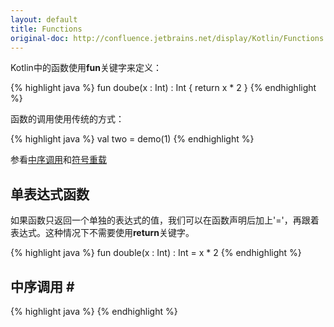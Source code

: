 ```yaml
---
layout: default
title: Functions
original-doc: http://confluence.jetbrains.net/display/Kotlin/Functions
---
```


Kotlin中的函数使用**fun**关键字来定义：

{% highlight java %}
fun doube(x : Int) : Int {
  return x * 2
}
{% endhighlight %}

<!--*-->

函数的调用使用传统的方式：

{% highlight java %}
val two = demo(1)
{% endhighlight %}

参看[中序调用](posts/functions#infix-calls)和[符号重载](posts/operator-overloading)

## 单表达式函数

如果函数只返回一个单独的表达式的值，我们可以在函数声明后加上'='，再跟着表达式。这种情况下不需要使用**return**关键字。

{% highlight java %}
fun double(x : Int) : Int = x * 2
{% endhighlight %}

<!-- * -->


## 中序调用 <a id="infx-calls">#</a>


{% highlight java %}
{% endhighlight %}


